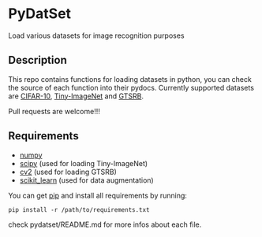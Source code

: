 # PyDatSet

Load various datasets for image recognition purposes

## Description 

This repo contains functions for loading datasets in python, you can check the source of each function into their pydocs. Currently supported datasets are [CIFAR-10](https://www.cs.toronto.edu/~kriz/cifar.html), [Tiny-ImageNet](http://cs231n.stanford.edu/project.html) and [GTSRB](http://benchmark.ini.rub.de/?section=gtsrb&subsection=news). 

Pull requests are welcome!!!

## Requirements

- [numpy](www.numpy.org/)
- [scipy](www.scipy.org/) (used for loading Tiny-ImageNet)
- [cv2](opencv.org) (used for loading GTSRB)
- [scikit_learn](scikit-learn.org/) (used for data augmentation)

You can get [pip](https://pypi.python.org/pypi/pip) and install all requirements by running:
	
	pip install -r /path/to/requirements.txt


check pydatset/README.md for more infos about each file.
